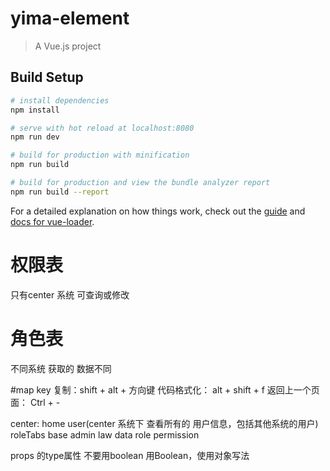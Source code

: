 # yima-element

> A Vue.js project

## Build Setup

``` bash
# install dependencies
npm install

# serve with hot reload at localhost:8080
npm run dev

# build for production with minification
npm run build

# build for production and view the bundle analyzer report
npm run build --report
```

For a detailed explanation on how things work, check out the [guide](http://vuejs-templates.github.io/webpack/) and [docs for vue-loader](http://vuejs.github.io/vue-loader).

# 权限表
只有center 系统 可查询或修改
# 角色表
不同系统 获取的 数据不同

#map key 
复制：shift + alt + 方向键 
代码格式化： alt + shift + f
返回上一个页面： Ctrl + -

center:
  home
    user(center 系统下 查看所有的 用户信息，包括其他系统的用户)
      roleTabs
        base
        admin
        law
        data
        role
        permission
        
props 的type属性 不要用boolean 用Boolean，使用对象写法

